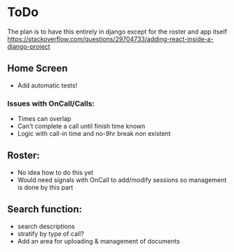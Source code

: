 # ToDo

The plan is to have this entirely in django except for the roster and app itself
https://stackoverflow.com/questions/29704733/adding-react-inside-a-django-project 

## Home Screen
- Add automatic tests!

### Issues with OnCall/Calls:
- Times can overlap
- Can't complete a call until finish time known
- Logic with call-in time and no-9hr break non existent 

## Roster:
- No idea how to do this yet
- Would need signals with OnCall to add/modify sessions so management is done by this part

## Search function:
- search descriptions
- stratify by type of call?
- Add an area for uploading & management of documents
